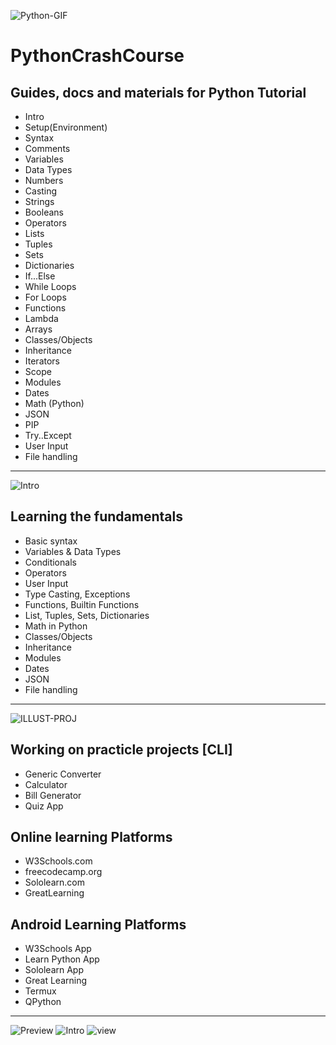 
![Python-GIF](https://surfingthecode.com/img/python.gif)
# PythonCrashCourse
Guides, docs and materials for Python Tutorial
------
* Intro
* Setup(Environment)
* Syntax
* Comments
* Variables
* Data Types
* Numbers
* Casting
* Strings
* Booleans
* Operators
* Lists
* Tuples
* Sets
* Dictionaries
* If...Else
* While Loops
* For Loops
* Functions
* Lambda
* Arrays
* Classes/Objects
* Inheritance
* Iterators
* Scope
* Modules
* Dates
* Math (Python)
* JSON
* PIP
* Try..Except
* User Input
* File handling
---
![Intro](https://cdn.dribbble.com/users/1418633/screenshots/5106121/hi-dribbble-studiotale.gif)
## Learning the fundamentals
* Basic syntax
* Variables & Data Types
* Conditionals
* Operators
* User Input
* Type Casting, Exceptions
* Functions, Builtin Functions
* List, Tuples, Sets, Dictionaries   
* Math in Python
* Classes/Objects
* Inheritance
* Modules
* Dates
* JSON
* File handling
---
![ILLUST-PROJ](https://cdn.dribbble.com/users/1292677/screenshots/6139167/avento.gif)           
## Working on practicle projects [CLI]
* Generic Converter
* Calculator
* Bill Generator
* Quiz App
## Online learning Platforms
* W3Schools.com
* freecodecamp.org
* Sololearn.com
* GreatLearning
## Android Learning Platforms
* W3Schools App
* Learn Python App
* Sololearn App
* Great Learning
* Termux
* QPython
---
![Preview](https://avatars.githubusercontent.com/u/111997815?s=96&v=4)
![Intro](https://readme-typing-svg.herokuapp.com?vCenter=true&lines=Developer:+Dev.Gautam+Kumar)
![view](https://komarev.com/ghpvc/?username=devsdenepal&color=green) 
